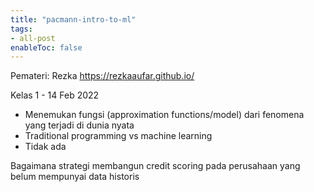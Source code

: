 ```yaml
---
title: "pacmann-intro-to-ml"
tags:
- all-post
enableToc: false
---
```


Pemateri: Rezka https://rezkaaufar.github.io/

Kelas 1 - 14 Feb 2022
- Menemukan fungsi (approximation functions/model) dari fenomena yang terjadi di dunia nyata
- Traditional programming vs machine learning
- Tidak ada 

Bagaimana strategi membangun credit scoring pada perusahaan yang belum mempunyai data historis